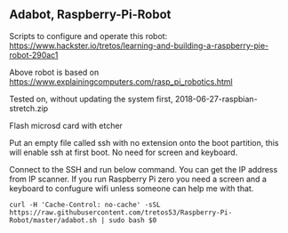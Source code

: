 ## Adabot, Raspberry-Pi-Robot

Scripts to configure and operate this robot: https://www.hackster.io/tretos/learning-and-building-a-raspberry-pie-robot-290ac1

Above robot is based on https://www.explainingcomputers.com/rasp_pi_robotics.html

Tested on, without updating the system first, 2018-06-27-raspbian-stretch.zip

Flash microsd card with etcher

Put an empty file called ssh with no extension onto the boot partition, this will enable ssh at first boot. No need for screen and keyboard.

Connect to the SSH and run below command. You can get the IP address from IP scanner. If you run Raspberry Pi zero you need a screen and a keyboard to confugure wifi unless someone can help me with that.


```
curl -H 'Cache-Control: no-cache' -sSL https://raw.githubusercontent.com/tretos53/Raspberry-Pi-Robot/master/adabot.sh | sudo bash $0
```
